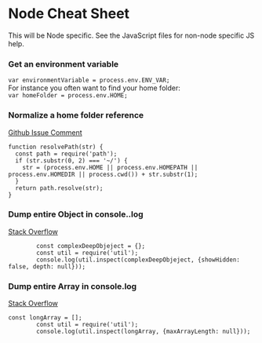 Node Cheat Sheet
================
This will be Node specific. See the JavaScript files for non-node specific JS help.

### Get an environment variable
`var environmentVariable = process.env.ENV_VAR;`  
For instance you often want to find your home folder:  
`var homeFolder = process.env.HOME;`

### Normalize a home folder reference
[Github Issue Comment](https://github.com/nodejs/node-v0.x-archive/issues/2857#issuecomment-43699059)
```
function resolvePath(str) {
  const path = require('path');
  if (str.substr(0, 2) === '~/') {
    str = (process.env.HOME || process.env.HOMEPATH || process.env.HOMEDIR || process.cwd()) + str.substr(1);
  }
  return path.resolve(str);
}
```

### Dump entire Object in console..log
[Stack Overflow](https://stackoverflow.com/a/10729284)
```
        const complexDeepObjeject = {};
        const util = require('util');
        console.log(util.inspect(complexDeepObjeject, {showHidden: false, depth: null}));

```

### Dump entire Array in console.log
[Stack Overflow](https://stackoverflow.com/a/48231698/4982408)
```
const longArray = [];
        const util = require('util');
        console.log(util.inspect(longArray, {maxArrayLength: null}));
```